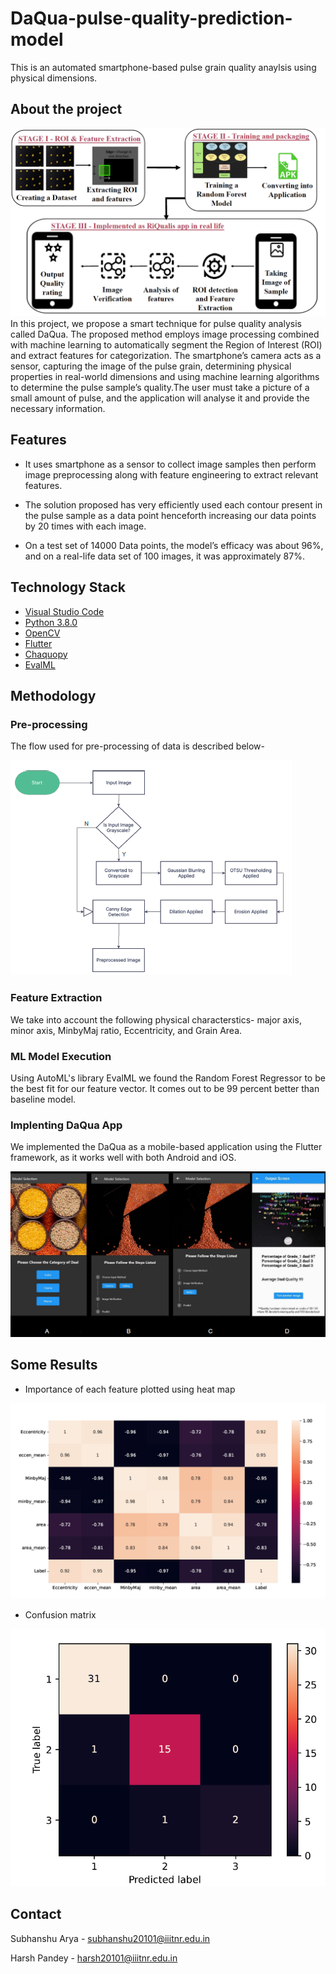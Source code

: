 # DaQua-pulse-quality-prediction-model

This is an automated smartphone-based pulse grain quality anaylsis using physical dimensions.

## About the project

![alt text](https://github.com/Subhanshu20101/DaQua-pulse-quality-prediction-model/blob/main/Images/architecture.png)
In this project, we propose a smart technique for pulse quality analysis called DaQua. The proposed method employs image processing combined with machine learning to automatically segment the Region of Interest (ROI) and extract features for categorization. The smartphone’s camera acts as a sensor, capturing the image of the pulse grain, determining physical properties in real-world dimensions and using machine learning algorithms to determine the pulse sample’s quality.The user must take a picture of a small amount of pulse, and the application will analyse it and provide the necessary information.

## Features

* It uses smartphone as a sensor to collect image samples then perform image preprocessing along with feature engineering to extract relevant features.
              
* The solution proposed has very efficiently used each contour present in the pulse sample as a data point henceforth increasing our data points by 20 times with each image. 
* On a test set of 14000 Data points, the model’s efficacy was about 96%, and on a real-life data set of 100 images, it was approximately 87%.
## Technology Stack
* [Visual Studio Code](https://code.visualstudio.com/)
* [Python 3.8.0](https://www.python.org/downloads/release/python-380/)
* [OpenCV](https://opencv.org/)
* [Flutter](https://flutter.dev/)
* [Chaquopy](https://chaquo.com/chaquopy/)
* [EvalML](https://evalml.alteryx.com/en/stable/#)

## Methodology
### Pre-processing
The flow used for pre-processing of data is described below-

![alt text](https://github.com/Subhanshu20101/DaQua-pulse-quality-prediction-model/blob/main/Images/flowchart_pre.png)

### Feature Extraction
We take into account the following physical characterstics- major axis, minor axis, MinbyMaj ratio, Eccentricity, and Grain Area. 

### ML Model Execution
Using AutoML's library EvalML we found the Random Forest Regressor to be the best fit for our feature vector. It comes out to be 99 percent better than baseline model.

### Implenting DaQua App
We implemented the DaQua as a mobile-based application using the Flutter framework, as it works well with both Android and iOS.

![alt text](https://github.com/Subhanshu20101/DaQua-pulse-quality-prediction-model/blob/main/Images/Screenshots%20of%20DaQua%20App.png)

## Some Results
* Importance of each feature plotted using heat map
 
![alt text](https://github.com/Subhanshu20101/DaQua-pulse-quality-prediction-model/blob/main/Images/featureimp.png)

* Confusion matrix

![alt text](https://github.com/Subhanshu20101/DaQua-pulse-quality-prediction-model/blob/main/Images/confusionMatrix.png)

## Contact

Subhanshu Arya - subhanshu20101@iiitnr.edu.in

Harsh Pandey - harsh20101@iiitnr.edu.in
